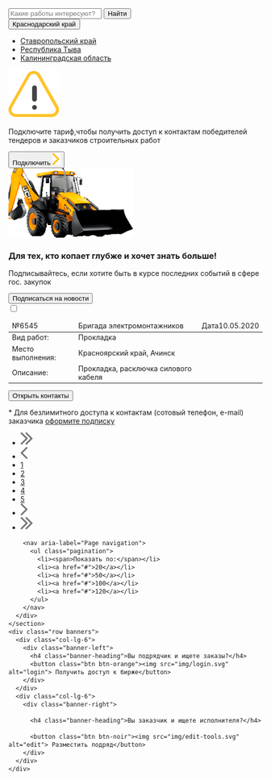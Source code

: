 <!DOCTYPE html>
<html lang="en">

<head>
  <meta charset="UTF-8">
  <meta name="viewport" content="width=device-width, initial-scale=1.0">
  <title>Успех и дело</title>
  <link href="https://fonts.googleapis.com/css2?family=Lato:ital,wght@0,400;0,700;0,900;1,700&display=swap"
    rel="stylesheet">
  <link rel="stylesheet" href="https://maxcdn.bootstrapcdn.com/bootstrap/3.3.7/css/bootstrap.min.css"
    integrity="sha384-BVYiiSIFeK1dGmJRAkycuHAHRg32OmUcww7on3RYdg4Va+PmSTsz/K68vbdEjh4u" crossorigin="anonymous">
  <link rel="stylesheet" href="css/style.css">
</head>

<body>
  <main class="main">
  <div class="container">
    <div class="row search">
      <div class="col-lg-9">
        <div class="input-group">
          <input type="text" class="form-control" placeholder="Какие работы интересуют?">
          <span class="input-group-btn">
            <button class="btn btn-orange"><i class="fas fa-search"></i>Найти</button>
          </span>
        </div>
        <!-- /input-group -->
      </div>
      <div class="col-lg-3">
        <div class="btn-group">
          <button type="button" class="btn btn-default btn-lg dropdown-toggle" data-toggle="dropdown"
            aria-haspopup="true" aria-expanded="false">
            <i class="fas fa-map-marker-alt"></i>Краснодарский край <span class="caret"></span>
          </button>
          <ul class="dropdown-menu">
            <li><a href="#">Ставропольский край</a></li>
            <li><a href="#">Республика Тыва</a></li>
            <li><a href="#">Калининградская область</a></li>
          </ul>
        </div>
      </div>
    </div>
    <!-- search -->
    <div class="row warning d-flex align-items-center">
      <div class="col-lg-1">
        <img src="img/signaling 1.svg" alt="warning" class="warning-img">
      </div>
      <div class="col-lg-9">
        <p class="warning-text"><span>Подключите тариф,</span>чтобы получить доступ к контактам победителей тендеров и
          заказчиков строительных работ
        </p>
      </div>
      <div class="col-lg-2">
        <button class="btn btn-light">Подключить <img src="img/Frame.svg" alt=""></button>
      </div>
    </div>
    <!-- warning -->
    <div class="row excavator d-flex">
      <div><img src="img/excavator.png" alt=""></div>
      <div class="col-lg-9">
        <div>
        <h3 class="excavator-heading">Для тех, кто копает глубже и хочет знать больше!</h3>
        <p class="excavator-description">Подписывайтесь, если хотите быть в курсе последних событий в сфере гос. закупок
        </p>
      </div>
      </div>
      <div class="col-lg-3">
        <button class="btn btn-noir"><i class="far fa-envelope"></i>Подписаться на новости</button>
      </div>
    </div>
    <!-- excavator -->
    <div class="row service-card">
      <input type="checkbox" id="service-card" class="d-none">
      <label for="service-card" class="col-lg-12">
        <table class="table">
          <thead>
            <tr class="table-head">
              <td><i class="fas fa-star"></i><span>№</span>6545</td>
              <td class="table-name"><i class="fas fa-bookmark"></i>Бригада электромонтажников</td>
              <td><i class="far fa-clock"></i><span>Дата</span>10.05.2020</td>
            </tr>
          </thead>
          <tbody>
            <tr class="table-body">
              <td class="table-heading"><i class="fas fa-cog"></i>Вид работ:</td>
              <td class="table-data">Прокладка</td>
              <td></td>
            </tr>
            <tr class="table-body">
              <td class="table-heading"><i class="fas fa-map-marker-alt"></i>Место выполнения:</td>
              <td class="table-data">Красноярский край, Ачинск</td>
              <td></td>
            </tr>
            <tr class="table-body">
              <td class="table-heading"><i class="fas fa-clipboard-list"></i>Описание:</td>
              <td class="table-data">Прокладка, расключка силового кабеля</td>
              <td></td>
            </tr>
          </tbody>
        </table>
      </label>
    </div>
    <!-- service-card -->
    <div class="row contacts d-flex align-items-center">
      <div class="col-lg-3">
        <button class="btn btn-light-yellow">Открыть контакты</button>
      </div>
      <div class="col-lg-9">
        <p class="contacts-text">
          * Для безлимитного доступа к контактам (сотовый телефон, e-mail) заказчика <a href="#">оформите
            подписку</a>
        </p>
      </div>
    </div>
    <!-- contacts -->
    <section class="pagination-section d-flex justify-content-btw">
      <div>
        <nav aria-label="Page navigation">
          <ul class="pagination">
            <li>
              <a href="#" aria-label="First">
                <span aria-hidden="true"><img src="img/last-page.svg" alt="<" class="reverce"></span>
              </a>
            </li>
            <li>
              <a href="#" aria-label="Previous" class="arrow">
                <span aria-hidden="true"><img src="img/previous-page.svg" alt="<"></span>
              </a>
            </li>
            <li><a href="#">1</a></li>
            <li><a href="#">2</a></li>
            <li><a href="#">3</a></li>
            <li><a href="#">4</a></li>
            <li><a href="#">5</a></li>
            <li>
              <a href="#" aria-label="Next" class="arrow">
                <span aria-hidden="true"><img src="img/next-page.svg" alt=">"></span>
              </a>
            </li>
            <li>
              <a href="#" aria-label="Last">
                <span aria-hidden="true"><img src="img/last-page.svg" alt=">"></span>
              </a>
            </li>
          </ul>
        </nav>
      </div>
      <div>

        <nav aria-label="Page navigation">
          <ul class="pagination">
            <li><span>Показать по:</span></li>
            <li><a href="#">20</a></li>
            <li><a href="#">50</a></li>
            <li><a href="#">100</a></li>
            <li><a href="#">120</a></li>
          </ul>
        </nav>
      </div>
    </section>
    <div class="row banners">
      <div class="col-lg-6">
        <div class="banner-left">
          <h4 class="banner-heading">Вы подрядчик и ищете заказы?</h4>
          <button class="btn btn-orange"><img src="img/login.svg" alt="login"> Получить доступ к бирже</button>
        </div>
      </div>
      <div class="col-lg-6">
        <div class="banner-right">

          <h4 class="banner-heading">Вы заказчик и ищете исполнителя?</h4>

          <button class="btn btn-noir"><img src="img/edit-tools.svg" alt="edit"> Разместить подряд</button>
        </div>
      </div>
    </div>
  </div>
  <!-- container -->
</main>
<!-- /.main -->

  <script src="https://code.jquery.com/jquery-3.5.0.min.js"
    integrity="sha256-xNzN2a4ltkB44Mc/Jz3pT4iU1cmeR0FkXs4pru/JxaQ=" crossorigin="anonymous"></script>
  <script src="https://maxcdn.bootstrapcdn.com/bootstrap/3.3.7/js/bootstrap.min.js"
    integrity="sha384-Tc5IQib027qvyjSMfHjOMaLkfuWVxZxUPnCJA7l2mCWNIpG9mGCD8wGNIcPD7Txa"
    crossorigin="anonymous"></script>

  <script src="https://kit.fontawesome.com/0e45e18164.js" crossorigin="anonymous"></script>
</body>

</html>